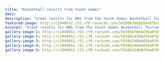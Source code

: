 ```yaml
---
title: "Basketball results from Youth Games"
date: 
description: "Great results for WHS from the Youth Games Basketball Tournament that has been run at the Springvale Stadium over the last two days..."
featured-image: http://c1940652.r52.cf0.rackcdn.com/5938b6f0b8d39a0f850003f9/good-dribbling.jpg
excerpt: "Great results for WHS from the Youth Games Basketball Tournament that has been run at the Springvale Stadium over the last two days."
gallery-image-1: http://c1940652.r52.cf0.rackcdn.com/5938b6f0b8d39a0f850003f9/good-dribbling.jpg
gallery-image-2: http://c1940652.r52.cf0.rackcdn.com/5938bb42b8d39a0f85000429/good-goal.jpg
gallery-image-3: http://c1940652.r52.cf0.rackcdn.com/5938b700b8d39a0f850003fb/good-dribbling-2.jpg
gallery-image-4: http://c1940652.r52.cf0.rackcdn.com/5938bb4bb8d39a0f8500042b/good.jpg
gallery-image-5: http://c1940652.r52.cf0.rackcdn.com/5938bb24b8d39a0f85000421/going-for-goal.jpg
---
```

